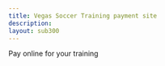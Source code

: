 ```yaml
---
title: Vegas Soccer Training payment site
description:
layout: sub300
---
```

Pay online for your training

